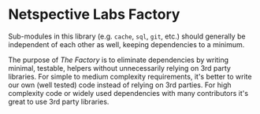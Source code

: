 # Netspective Labs Factory

Sub-modules in this library (e.g. `cache`, `sql`, `git`, etc.) should generally
be independent of each other as well, keeping dependencies to a minimum.

The purpose of _The Factory_ is to eliminate dependencies by writing minimal,
testable, helpers without unnecessarily relying on 3rd party libraries. For
simple to medium complexity requirements, it's better to write our own (well
tested) code instead of relying on 3rd parties. For high complexity code or
widely used dependencies with many contributors it's great to use 3rd party
libraries.
